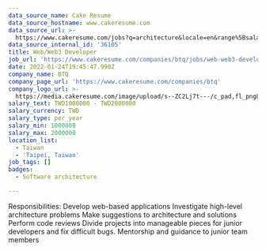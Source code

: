 ```yaml
---
data_source_name: Cake Resume
data_source_hostname: www.cakeresume.com
data_source_url: >-
  https://www.cakeresume.com/jobs?q=architecture&locale=en&range%5Bsalary_range%5D%5Bmin%5D=1000000&page=4
data_source_internal_id: '36105'
title: Web/Web3 Developer
job_url: 'https://www.cakeresume.com/companies/btq/jobs/web-web3-developer'
date: 2022-01-24T19:45:47.990Z
company_name: BTQ
company_page_url: 'https://www.cakeresume.com/companies/btq'
company_logo_url: >-
  https://media.cakeresume.com/image/upload/s--ZC2Lj7t---/c_pad,fl_png8,h_200,w_200/v1655706732/kbjnsvmhwm2nis6dmwbu.png
salary_text: TWD1000000 - TWD2000000
salary_currency: TWD
salary_type: per_year
salary_min: 1000000
salary_max: 2000000
location_list:
  - Taiwan
  - 'Taipei, Taiwan'
job_tags: []
badges:
  - Software architecture

---
```


Responsibilities: Develop web-based applications Investigate high-level architecture problems Make suggestions to architecture and solutions Perform code reviews Divide projects into manageable pieces for junior developers and fix difficult bugs. Mentorship and guidance to junior team members